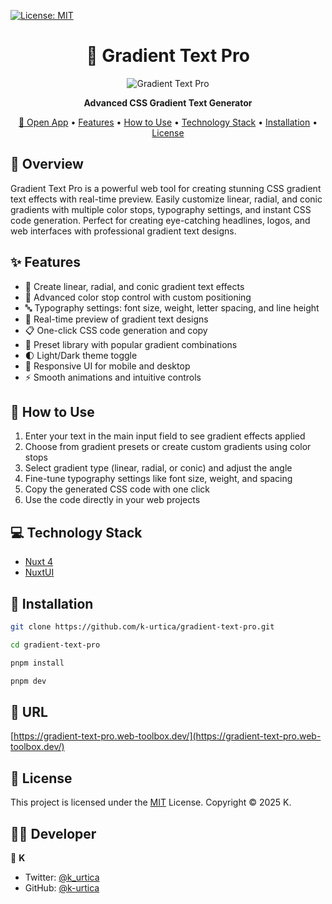 [![License: MIT](https://img.shields.io/badge/License-MIT-yellow.svg)](https://opensource.org/licenses/MIT)

<h1 align="center">🌈 Gradient Text Pro</h1>

<p align="center">
  <img src="https://github.com/user-attachments/assets/7fa022c1-6b24-4f3e-92ae-b9ffd991370c" alt="Gradient Text Pro" />
</p>

<p align="center">
  <strong>Advanced CSS Gradient Text Generator</strong>
</p>

<p align="center">
  <a href="https://gradient-text-pro.web-toolbox.dev/">🔗 Open App</a> •
  <a href="#-features">Features</a> •
  <a href="#-how-to-use">How to Use</a> •
  <a href="#-technology-stack">Technology Stack</a> •
  <a href="#-installation">Installation</a> •
  <a href="#-license">License</a>
</p>

## 📝 Overview

Gradient Text Pro is a powerful web tool for creating stunning CSS gradient text effects with real-time preview.
Easily customize linear, radial, and conic gradients with multiple color stops, typography settings, and instant CSS code generation.
Perfect for creating eye-catching headlines, logos, and web interfaces with professional gradient text designs.

## ✨ Features

- 🌈 Create linear, radial, and conic gradient text effects
- 🎨 Advanced color stop control with custom positioning
- 🔤 Typography settings: font size, weight, letter spacing, and line height
- 👀 Real-time preview of gradient text designs
- 📋 One-click CSS code generation and copy
- 🎯 Preset library with popular gradient combinations
- 🌓 Light/Dark theme toggle
- 📱 Responsive UI for mobile and desktop
- ⚡ Smooth animations and intuitive controls

## 🚀 How to Use

1. Enter your text in the main input field to see gradient effects applied
2. Choose from gradient presets or create custom gradients using color stops
3. Select gradient type (linear, radial, or conic) and adjust the angle
4. Fine-tune typography settings like font size, weight, and spacing
5. Copy the generated CSS code with one click
6. Use the code directly in your web projects

## 💻 Technology Stack

- [Nuxt 4](https://nuxt.com/)
- [NuxtUI](https://ui.nuxt.com/)

## 🔧 Installation

```bash
git clone https://github.com/k-urtica/gradient-text-pro.git

cd gradient-text-pro

pnpm install

pnpm dev
```

## 🔗 URL

[https://gradient-text-pro.web-toolbox.dev/](https://gradient-text-pro.web-toolbox.dev/)

## 📄 License

This project is licensed under the [MIT](https://opensource.org/licenses/MIT) License.
Copyright © 2025 K.

## 👨‍💻 Developer

👤 **K**

- Twitter: [@k_urtica](https://twitter.com/k_urtica)
- GitHub: [@k-urtica](https://github.com/k-urtica)
